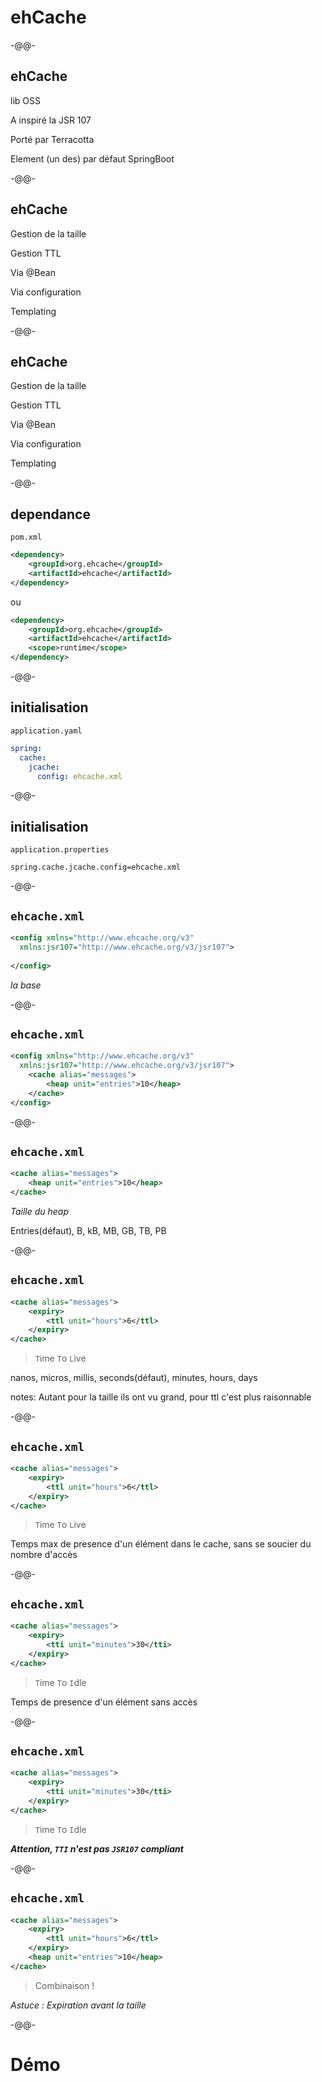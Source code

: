 # ehCache<!-- .element style="font-family: 'Sedgwick Ave', cursive; "--> 

-@@-

## ehCache

lib OSS

A inspiré la JSR 107

Porté par Terracotta

Element (un des) par défaut SpringBoot

-@@-

## ehCache

Gestion de la taille

Gestion TTL

Via @Bean

Via configuration

Templating

-@@-

## ehCache

Gestion de la taille

Gestion TTL

Via @Bean<!-- .element style="text-decoration:line-through;" -->

Via configuration

Templating

-@@-

## dependance

`pom.xml`

```xml
<dependency>
    <groupId>org.ehcache</groupId>
    <artifactId>ehcache</artifactId>
</dependency>
```
ou<!-- .element class="fragment" -->
```xml
<dependency>
    <groupId>org.ehcache</groupId>
    <artifactId>ehcache</artifactId>
    <scope>runtime</scope>
</dependency>
```
<!-- .element class="fragment" -->

-@@-

## initialisation

`application.yaml`

```yaml
spring:
  cache:
    jcache:
      config: ehcache.xml
```

-@@-

## initialisation

`application.properties`

```
spring.cache.jcache.config=ehcache.xml
```

-@@-

## `ehcache.xml`

```xml
<config xmlns="http://www.ehcache.org/v3"
  xmlns:jsr107="http://www.ehcache.org/v3/jsr107">
    
</config>
```
*la base*

-@@-

## `ehcache.xml`

```xml
<config xmlns="http://www.ehcache.org/v3"
  xmlns:jsr107="http://www.ehcache.org/v3/jsr107">
    <cache alias="messages">
        <heap unit="entries">10</heap>
    </cache>
</config>
```

-@@-

## `ehcache.xml`

```xml
<cache alias="messages">
    <heap unit="entries">10</heap>
</cache>
```

*Taille du heap*

Entries(défaut), B, kB, MB, GB, TB, PB<!-- .element class="fragment" -->

-@@-

## `ehcache.xml`

```xml
<cache alias="messages">
    <expiry>
        <ttl unit="hours">6</ttl>
    </expiry>
</cache>
```
> `T`ime `T`o `L`ive

nanos, micros, millis, seconds(défaut), minutes, hours, days<!-- .element class="fragment" -->

notes:
Autant pour la taille ils ont vu grand, pour ttl c'est plus raisonnable

-@@-

## `ehcache.xml`

```xml
<cache alias="messages">
    <expiry>
        <ttl unit="hours">6</ttl>
    </expiry>
</cache>
```
> `T`ime `T`o `L`ive

Temps max de presence d'un élément dans le cache, sans se soucier du nombre d'accès

-@@-

## `ehcache.xml`

```xml
<cache alias="messages">
    <expiry>
        <tti unit="minutes">30</tti>
    </expiry>
</cache>
```
> `T`ime `T`o `I`dle

Temps de presence d'un élément sans accès

-@@-

## `ehcache.xml`

```xml
<cache alias="messages">
    <expiry>
        <tti unit="minutes">30</tti>
    </expiry>
</cache>
```
> `T`ime `T`o `I`dle

***Attention, `TTI` n'est pas `JSR107` compliant***<!-- .element style="color: crimson" -->

-@@-

## `ehcache.xml`

```xml
<cache alias="messages">
    <expiry>
        <ttl unit="hours">6</ttl>
    </expiry>
    <heap unit="entries">10</heap>
</cache>
```

> Combinaison !

*Astuce : Expiration avant la taille*<!-- .element class="fragment" -->

-@@-

# Démo